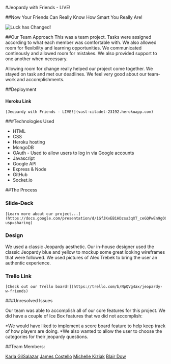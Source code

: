 #Jeopardy with Friends - LIVE!

##Now Your Friends Can Really Know      How Smart You Really Are!

![Luck has Changed!](/public/images/readme.jpg)

##Our Team Approach
This was a team project. Tasks were assigned according to what each member was comfortable with. We also allowed room for flexibility and learning opportunities. We communicated continously and allowed room for mistakes. We also provided support to one another when necessary. 

Allowing room for change really helped our project come together. We stayed on task and met our deadlines. We feel very good about our team-work and accomplishments.


##Deployment

#### Heroku Link 

```
[Jeopardy with Friends - LIVE!](vast-citadel-23192.herokuapp.com)

```

###Technologies Used
* HTML
* CSS
* Heroku hosting
* MongoDB
* OAuth - Used to allow users to log in via Google accounts
* Javascript
* Google API
* Express & Node
* GitHub
* Socket.io 



##The Process

### Slide-Deck 
```
[Learn more about our project...](https://docs.google.com/presentation/d/1GfJKvEB1HDzsa3qXT_ceGQPwEn9gO0JQYY6jBtbI_MU/edit?usp=sharing)
```

### Design
We used a classic Jeopardy aesthetic. Our in-house designer used the classic Jeopardy blue and yellow to mockup some great looking wireframes that were followed. We used pictures of Alex Trebek to bring the user an authentic experience. 

### Trello Link


```
[Check out our Trello board!](https://trello.com/b/NpQVg4ax/jeopardy-w-friends)

```



###Unresolved Issues

Our team was able to accomplish all of our core features for this project. 
We did have a couple of Ice Box features that we did not accomplish:

*We would have liked to implement a score board feature to help keep track of how players are doing.
*We also wanted to allow the user to choose the categories for their jeopardy questions. 


##Team Members: 

[Karla GilSalazar](https://github.com/karla001)
[James Costello](https://github.com/Benny-Profane)
[Michelle Kiziak](https://github.com/lkiziak)
[Blair Dow](https://github.com/blairdow)



